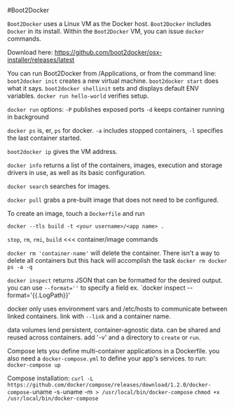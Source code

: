 #Boot2Docker

`Boot2Docker` uses a Linux VM as the Docker host. `Boot2Docker` includes `Docker` in its install.
Within the `Boot2Docker` VM, you can issue `docker` commands.

Download here: https://github.com/boot2docker/osx-installer/releases/latest

You can run Boot2Docker from /Applications, or from the command line:
    `boot2docker init` creates a new virtual machine.
    `boot2docker start` does what it says.
    `boot2docker shellinit` sets and displays default ENV variables.
    `docker run hello-world` verifies setup.

`docker run` options:
    `-P` publishes exposed ports
    `-d` keeps container running in background

`docker ps` is, er, `ps` for docker. `-a` includes stopped containers, `-l` specifies the last container started.

`boot2docker ip` gives the VM address.

`docker info` returns a list of the containers, images, execution and storage drivers in use, as well as its basic configuration.

`docker search` searches for images.

`docker pull` grabs a pre-built image that does not need to be configured.

To create an image, touch a `Dockerfile` and run
```
docker --tls build -t <your username>/<app name> .
```

`stop`, `rm`, `rmi`, `build` <<< container/image commands

`docker rm 'container-name'` will delete the container. There isn't a way to
delete all containers but this hack will accomplish the task
`docker rm docker ps -a -q`

 `docker inspect` returns JSON that can be formatted for the desired output.
you can use `--format=''` to specify a field ex. `docker inspect --format='\{{.LogPath}}'

docker only uses environment vars and /etc/hosts to communicate between linked containers.
link with `--link` and a container name.

data volumes lend persistent, container-agnostic data. can be shared and reused across containers. add '-v' and a directory to `create` or `run`.

Compose lets you define multi-container applications in a Dockerfile.
you also need a `docker-compose.yml` to define your app's services.
to run: `docker-compose up`

Compose installation:
`curl -L https://github.com/docker/compose/releases/download/1.2.0/docker-compose-`uname -s`-`uname -m` > /usr/local/bin/docker-compose`
`chmod +x /usr/local/bin/docker-compose`
